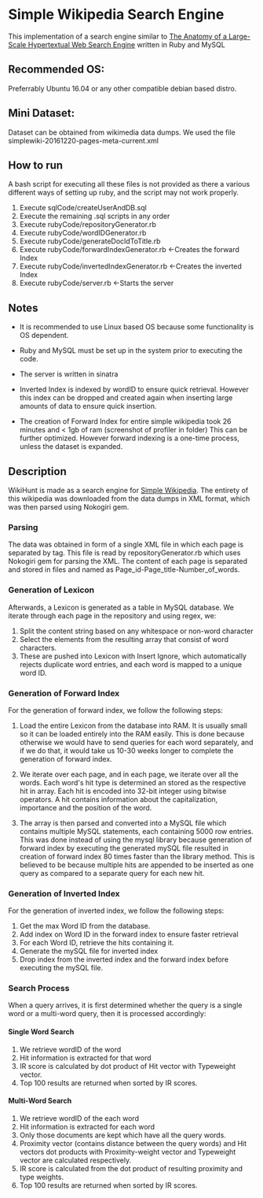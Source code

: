 # Simple Wikipedia Search Engine
This implementation of a search engine similar to [The Anatomy of a Large-Scale Hypertextual Web Search Engine](http://infolab.stanford.edu/~backrub/google.html) written in Ruby and MySQL
## Recommended OS:
Preferrably Ubuntu 16.04 or any other compatible debian based distro.

## Mini Dataset:
Dataset can be obtained from wikimedia data dumps.
We used the file simplewiki-20161220-pages-meta-current.xml

## How to run
A bash script for executing all these files is not provided as there a various different ways of setting up ruby, and the script may not work properly.
1. Execute sqlCode/createUserAndDB.sql
2. Execute the remaining .sql scripts in any order
3. Execute rubyCode/repositoryGenerator.rb
4. Execute rubyCode/wordIDGenerator.rb
5. Execute rubyCode/generateDocIdToTitle.rb
6. Execute rubyCode/forwardIndexGenerator.rb    	<-Creates the forward Index
7. Execute rubyCode/invertedIndexGenerator.rb   	<-Creates the inverted Index
8. Execute rubyCode/server.rb                     <-Starts the server

## Notes
* It is recommended to use Linux based OS because some functionality is OS dependent.

* Ruby and MySQL must be set up in the system prior to executing the code.

* The server is written in sinatra

* Inverted Index is indexed by wordID to ensure quick retrieval. However
this index can be dropped and created again when inserting large amounts of 
data to ensure quick insertion.

* The creation of Forward Index for entire simple wikipedia took 26 minutes and < 1gb of ram (screenshot of profiler in folder)
This can be further optimized. However forward indexing is a one-time process, unless the dataset is expanded.

## Description
WikiHunt is made as a search engine for [Simple
Wikipedia](https://simple.wikipedia.org/wiki/Main_Page). The entirety of
this wikipedia was downloaded from the data dumps in XML format, which
was then parsed using Nokogiri gem.

### Parsing
The data was obtained in form of a single XML file in which each page is
separated by <page> tag. This file is read by repositoryGenerator.rb
which uses Nokogiri gem for parsing the XML. The content of each page
is separated and stored in files and named as
Page_id-Page_title-Number_of_words.

### Generation of Lexicon
Afterwards, a Lexicon is generated as a table in MySQL database. We
iterate through each page in the repository and using regex, we:
1. Split the content string based on any whitespace or non-word character
2. Select the elements from the resulting array that consist of word
characters.
3. These are pushed into Lexicon with Insert Ignore, which automatically
   rejects duplicate word entries, and each word is mapped to a unique
   word ID.

### Generation of Forward Index
For the generation of forward index, we follow the following steps:
1. Load the entire Lexicon from the database into RAM. It is usually
   small so it can be loaded entirely into the RAM easily. This is done
   because otherwise we would have to send queries for each word
   separately, and if we do that, it would take us 10-30 weeks longer to
   complete the generation of forward index.

2. We iterate over each page, and in each page, we iterate over all the
   words. Each word's hit type is determined an stored as the respective
   hit in array. Each hit is encoded into 32-bit integer using bitwise
   operators. A hit contains information about the capitalization,
   importance and the position of the word.
   
3. The array is then parsed and converted into a MySQL file which contains
   multiple MySQL statements, each containing 5000 row entries. This was
   done instead of using the mysql library because generation of forward
   index by executing the generated mySQL file resulted in creation of
   forward index 80 times faster than the library method. This is believed
   to be because multiple hits are appended to be inserted as one query as
   compared to a separate query for each new hit.
   
### Generation of Inverted Index
For the generation of inverted index, we follow the following steps:  
1. Get the max Word ID from the database.
2. Add index on Word ID in the forward index to ensure faster retrieval
3. For each Word ID, retrieve the hits containing it.
4. Generate the mySQL file for inverted index
5. Drop index from the inverted index and the forward index before executing
   the mySQL file.
   
### Search Process
When a query arrives, it is first determined whether the query is a single word
or a multi-word query, then it is processed accordingly:
#### Single Word Search
1. We retrieve wordID of the word
2. Hit information is extracted for that word
3. IR score is calculated by dot product of Hit vector with Typeweight vector.
4. Top 100 results are returned when sorted by IR scores.

#### Multi-Word Search
1. We retrieve wordID of the each word
2. Hit information is extracted for each word
3. Only those documents are kept which have all the query words.
4. Proximity vector (contains distance between the query words)
and Hit vectors dot products with Proximity-weight vector
and Typeweight vector are calculated respectively.
3. IR score is calculated from the dot product of resulting proximity and type
weights.
4. Top 100 results are returned when sorted by IR scores.
